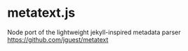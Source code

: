 # metatext.js
Node port of the lightweight jekyll-inspired metadata parser https://github.com/jguest/metatext
